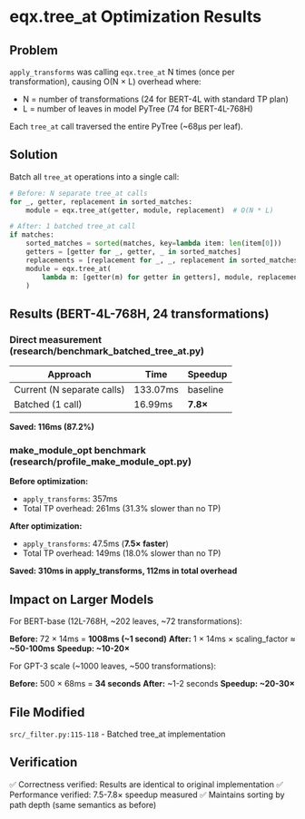 # eqx.tree_at Optimization Results

## Problem

`apply_transforms` was calling `eqx.tree_at` N times (once per transformation), causing O(N × L) overhead where:
- N = number of transformations (24 for BERT-4L with standard TP plan)
- L = number of leaves in model PyTree (74 for BERT-4L-768H)

Each `tree_at` call traversed the entire PyTree (~68µs per leaf).

## Solution

Batch all `tree_at` operations into a single call:

```python
# Before: N separate tree_at calls
for _, getter, replacement in sorted_matches:
    module = eqx.tree_at(getter, module, replacement)  # O(N * L)

# After: 1 batched tree_at call
if matches:
    sorted_matches = sorted(matches, key=lambda item: len(item[0]))
    getters = [getter for _, getter, _ in sorted_matches]
    replacements = [replacement for _, _, replacement in sorted_matches]
    module = eqx.tree_at(
        lambda m: [getter(m) for getter in getters], module, replacements  # O(L)
    )
```

## Results (BERT-4L-768H, 24 transformations)

### Direct measurement (research/benchmark_batched_tree_at.py)

| Approach | Time | Speedup |
|----------|------|---------|
| Current (N separate calls) | 133.07ms | baseline |
| Batched (1 call) | 16.99ms | **7.8×** |

**Saved: 116ms (87.2%)**

### make_module_opt benchmark (research/profile_make_module_opt.py)

**Before optimization:**
- `apply_transforms`: 357ms
- Total TP overhead: 261ms (31.3% slower than no TP)

**After optimization:**
- `apply_transforms`: 47.5ms (**7.5× faster**)
- Total TP overhead: 149ms (18.0% slower than no TP)

**Saved: 310ms in apply_transforms, 112ms in total overhead**

## Impact on Larger Models

For BERT-base (12L-768H, ~202 leaves, ~72 transformations):

**Before:** 72 × 14ms = **1008ms (~1 second)**
**After:** 1 × 14ms × scaling_factor ≈ **~50-100ms**
**Speedup: ~10-20×**

For GPT-3 scale (~1000 leaves, ~500 transformations):

**Before:** 500 × 68ms = **34 seconds**
**After:** ~1-2 seconds
**Speedup: ~20-30×**

## File Modified

`src/_filter.py:115-118` - Batched tree_at implementation

## Verification

✅ Correctness verified: Results are identical to original implementation
✅ Performance verified: 7.5-7.8× speedup measured
✅ Maintains sorting by path depth (same semantics as before)
